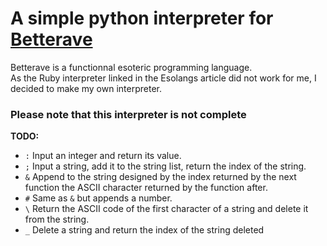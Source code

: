 # A simple python interpreter for [Betterave](https://esolangs.org/wiki/Betterave)

Betterave is a functionnal esoteric programming language.  
As the Ruby interpreter linked in the Esolangs article did not work for me, I decided to make my own interpreter.

### Please note that this interpreter is not complete

__TODO:__

* `:` Input an integer and return its value.
* `;` Input a string, add it to the string list, return the index of the string. 
* `&` Append to the string designed by the index returned by the next function the ASCII character returned by the function after.
* `#` Same as `&` but appends a number.
* `\` Return the ASCII code of the first character of a string and delete it from the string.
* `_` Delete a string and return the index of the string deleted
